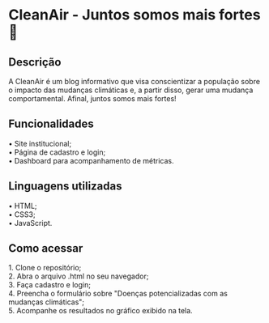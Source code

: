 # CleanAir - Juntos somos mais fortes 🌳
<h2><b>Descrição</b></h2>
A CleanAir é um blog informativo que visa conscientizar a população 
sobre o impacto das mudanças climáticas e, a partir disso, gerar uma mudança comportamental. Afinal, 
juntos somos mais fortes!


<h2><b>Funcionalidades</b></h2>

• Site institucional; 
<br>
• Página de cadastro e login; 
<br>
• Dashboard para acompanhamento de métricas.


<h2><b>Linguagens utilizadas</b></h2>
• HTML;
<br>
• CSS3;
<br>
• JavaScript.
<br>

<h2><b>Como acessar</b></h2>
1. Clone o repositório; 
<br>
2. Abra o arquivo .html no seu navegador;
<br>
3. Faça cadastro e login;
<br>
4. Preencha o formulário sobre "Doenças potencializadas com as mudanças climáticas";
<br>
5. Acompanhe os resultados no gráfico exibido na tela. 
